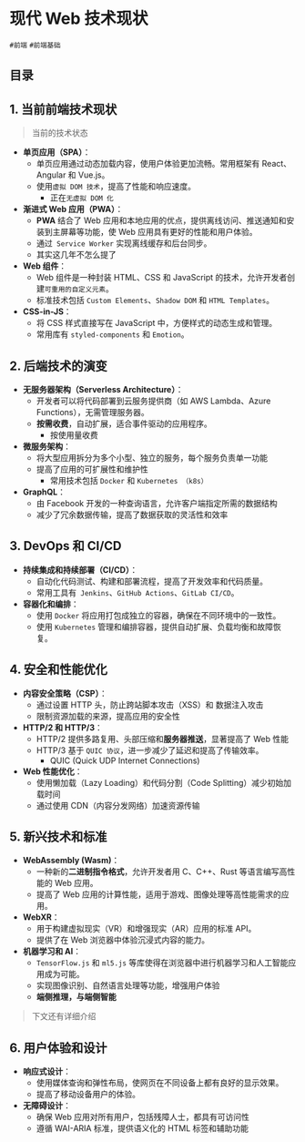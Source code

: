 
# 现代 Web 技术现状


`#前端`  `#前端基础`


## 目录
<!-- toc -->
 ## 1. 当前前端技术现状 

> 当前的技术状态

- **单页应用（SPA）**：
	- 单页应用通过动态加载内容，使用户体验更加流畅。常用框架有 React、Angular 和 Vue.js。
	- 使用`虚拟 DOM 技术`，提高了性能和响应速度。
		- 正在`无虚拟 DOM 化`
- **渐进式 Web 应用（PWA）**：
	- **PWA** 结合了 Web 应用和本地应用的优点，提供离线访问、推送通知和安装到主屏幕等功能，使 Web 应用具有更好的性能和用户体验。
	- 通过` Service Worker` 实现离线缓存和后台同步。
	- 其实这几年不怎么提了
- **Web 组件**：
	- Web 组件是一种封装 HTML、CSS 和 JavaScript 的技术，允许开发者创建`可重用的自定义元素`。
	- 标准技术包括 `Custom Elements`、`Shadow DOM` 和 `HTML Templates`。
- **CSS-in-JS**：
	- 将 CSS 样式直接写在 JavaScript 中，方便样式的动态生成和管理。
	- 常用库有 `styled-components` 和 `Emotion`。

## 2. 后端技术的演变

- **无服务器架构（Serverless Architecture）**：
	- 开发者可以将代码部署到云服务提供商（如 AWS Lambda、Azure Functions），无需管理服务器。
	- **按需收费**，自动扩展，适合事件驱动的应用程序。
		- 按使用量收费
- **微服务架构**：
	- 将大型应用拆分为多个小型、独立的服务，每个服务负责单一功能
	- 提高了应用的可扩展性和维护性
		- 常用技术包括 `Docker` 和 `Kubernetes （k8s）`
- **GraphQL**：
	- 由 Facebook 开发的一种查询语言，允许客户端指定所需的数据结构
	- 减少了冗余数据传输，提高了数据获取的灵活性和效率

## 3. DevOps 和 CI/CD

- **持续集成和持续部署（CI/CD）**：
	- 自动化代码测试、构建和部署流程，提高了开发效率和代码质量。
	- 常用工具有` Jenkins`、`GitHub Actions`、`GitLab CI/CD`。
- **容器化和编排**：
	- 使用 `Docker` 将应用打包成独立的容器，确保在不同环境中的一致性。
	- 使用 `Kubernetes` 管理和编排容器，提供自动扩展、负载均衡和故障恢复。

## 4. 安全和性能优化

- **内容安全策略（CSP）**：
	- 通过设置 HTTP 头，防止跨站脚本攻击（XSS）和 数据注入攻击
	- 限制资源加载的来源，提高应用的安全性
- **HTTP/2 和 HTTP/3**：
	- HTTP/2 提供多路复用、头部压缩和**服务器推送**，显著提高了 Web 性能
	- HTTP/3 基于 `QUIC 协议`，进一步减少了延迟和提高了传输效率。
		- QUIC (Quick UDP Internet Connections)
- **Web 性能优化**：
	- 使用懒加载（Lazy Loading）和代码分割（Code Splitting）减少初始加载时间
	- 通过使用 CDN（内容分发网络）加速资源传输

## 5. 新兴技术和标准

- **WebAssembly (Wasm)**：
	- 一种新的**二进制指令格式**，允许开发者用 C、C++、Rust 等语言编写高性能的 Web 应用。
	- 提高了 Web 应用的计算性能，适用于游戏、图像处理等高性能需求的应用。
- **WebXR**：
	- 用于构建虚拟现实（VR）和增强现实（AR）应用的标准 API。
	- 提供了在 Web 浏览器中体验沉浸式内容的能力。
- **机器学习和 AI**：
	- `TensorFlow.js` 和 `ml5.js` 等库使得在浏览器中进行机器学习和人工智能应用成为可能。
	- 实现图像识别、自然语言处理等功能，增强用户体验
	- **端侧推理，与端侧智能**

> 下文还有详细介绍

## 6. 用户体验和设计

- **响应式设计**：
	- 使用媒体查询和弹性布局，使网页在不同设备上都有良好的显示效果。
	- 提高了移动设备用户的体验。
- **无障碍设计**：
	- 确保 Web 应用对所有用户，包括残障人士，都具有可访问性
	- 遵循 WAI-ARIA 标准，提供语义化的 HTML 标签和辅助功能


